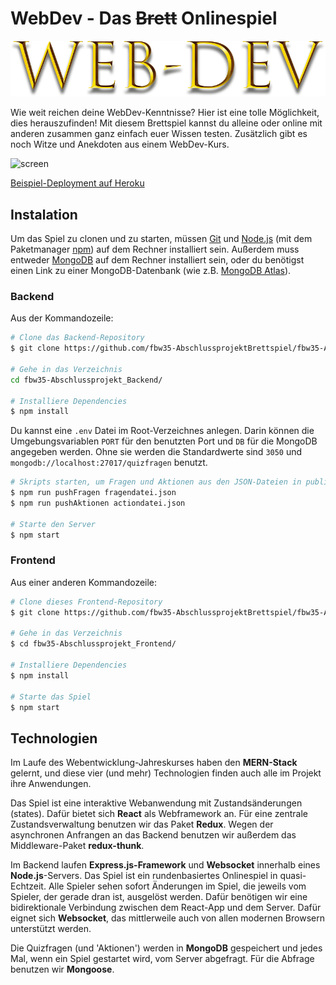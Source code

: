 # WebDev - Das ~~Brett~~ Onlinespiel
![logo](./public/LogoSpiel.png)

Wie weit reichen deine WebDev-Kenntnisse? Hier ist eine tolle Möglichkeit, dies herauszufinden! Mit diesem Brettspiel kannst du alleine oder online mit anderen zusammen ganz einfach euer Wissen testen. Zusätzlich gibt es noch Witze und Anekdoten aus einem WebDev-Kurs.

![screen](img/../public/img/ScreenSpiel.png)

[Beispiel-Deployment auf Heroku](https://webdev-brettspiel-frontend.herokuapp.com/)

## Instalation

Um das Spiel zu clonen und zu starten, müssen [Git](https://git-scm.com) und [Node.js](https://nodejs.org/en/download/) (mit dem Paketmanager [npm](http://npmjs.com)) auf dem Rechner installiert sein. Außerdem muss entweder [MongoDB](https://www.mongodb.com/) auf dem Rechner installiert sein, oder du benötigst einen Link zu einer MongoDB-Datenbank (wie z.B. [MongoDB Atlas](https://www.mongodb.com/cloud/atlas2)).

### Backend

Aus der Kommandozeile:

```bash
# Clone das Backend-Repository
$ git clone https://github.com/fbw35-AbschlussprojektBrettspiel/fbw35-Abschlussprojekt_Backend.git

# Gehe in das Verzeichnis
cd fbw35-Abschlussprojekt_Backend/

# Installiere Dependencies
$ npm install
```

Du kannst eine `.env` Datei im Root-Verzeichnes anlegen. Darin können die Umgebungsvariablen `PORT` für den benutzten Port und `DB` für die MongoDB angegeben werden. Ohne sie werden die Standardwerte sind `3050` und `mongodb://localhost:27017/quizfragen` benutzt.

```bash
# Skripts starten, um Fragen und Aktionen aus den JSON-Dateien in public-Ordner in die Datenbank zu schreiben
$ npm run pushFragen fragendatei.json
$ npm run pushAktionen actiondatei.json

# Starte den Server
$ npm start
```
### Frontend
Aus einer anderen Kommandozeile:
```bash
# Clone dieses Frontend-Repository
$ git clone https://github.com/fbw35-AbschlussprojektBrettspiel/fbw35-Abschlussprojekt_Frontend.git

# Gehe in das Verzeichnis
$ cd fbw35-Abschlussprojekt_Frontend/

# Installiere Dependencies
$ npm install

# Starte das Spiel
$ npm start
```
## Technologien
Im Laufe des Webentwicklung-Jahreskurses haben den **MERN-Stack** gelernt, und diese vier (und mehr) Technologien finden auch alle im Projekt ihre Anwendungen.

Das Spiel ist eine interaktive Webanwendung mit Zustandsänderungen (states). Dafür bietet sich **React** als Webframework an. Für eine zentrale Zustandsverwaltung benutzen wir das Paket **Redux**. Wegen der asynchronen Anfrangen an das Backend benutzen wir außerdem das Middleware-Paket **redux-thunk**.

Im Backend laufen **Express.js-Framework** und **Websocket** innerhalb eines **Node.js**-Servers. Das Spiel ist ein rundenbasiertes Onlinespiel in quasi-Echtzeit. Alle Spieler sehen sofort Änderungen im Spiel, die jeweils vom Spieler, der gerade dran ist, ausgelöst werden. Dafür benötigen wir eine bidirektionale Verbindung zwischen dem React-App und dem Server. Dafür eignet sich **Websocket**, das mittlerweile auch von allen modernen Browsern unterstützt werden.

Die Quizfragen (und 'Aktionen') werden in **MongoDB** gespeichert und jedes Mal, wenn ein Spiel gestartet wird, vom Server abgefragt. Für die Abfrage benutzen wir **Mongoose**.